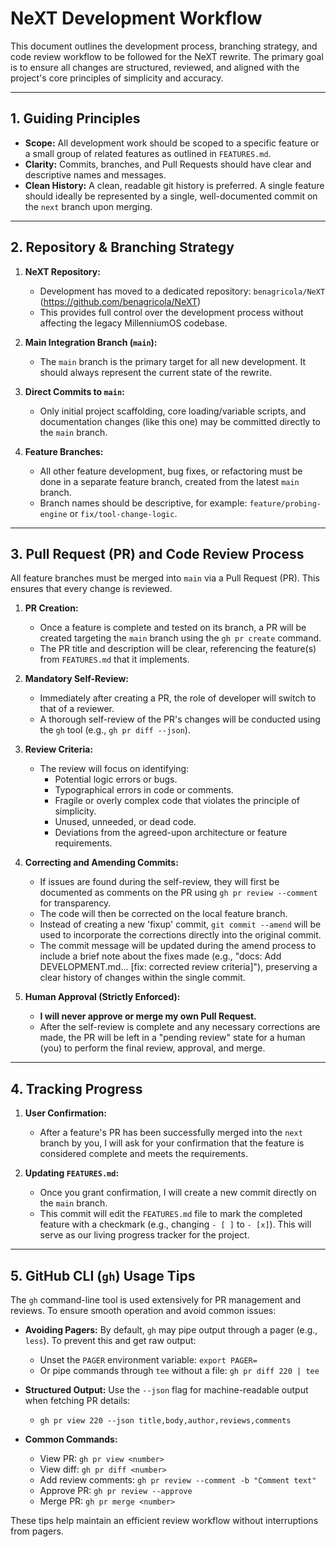 # NeXT Development Workflow

This document outlines the development process, branching strategy, and code review workflow to be followed for the NeXT rewrite. The primary goal is to ensure all changes are structured, reviewed, and aligned with the project's core principles of simplicity and accuracy.

---

## 1. Guiding Principles

*   **Scope:** All development work should be scoped to a specific feature or a small group of related features as outlined in `FEATURES.md`.
*   **Clarity:** Commits, branches, and Pull Requests should have clear and descriptive names and messages.
*   **Clean History:** A clean, readable git history is preferred. A single feature should ideally be represented by a single, well-documented commit on the `next` branch upon merging.

---

## 2. Repository & Branching Strategy

1.  **NeXT Repository:**
    *   Development has moved to a dedicated repository: `benagricola/NeXT` (https://github.com/benagricola/NeXT)
    *   This provides full control over the development process without affecting the legacy MillenniumOS codebase.

2.  **Main Integration Branch (`main`):**
    *   The `main` branch is the primary target for all new development. It should always represent the current state of the rewrite.

3.  **Direct Commits to `main`:**
    *   Only initial project scaffolding, core loading/variable scripts, and documentation changes (like this one) may be committed directly to the `main` branch.

4.  **Feature Branches:**
    *   All other feature development, bug fixes, or refactoring must be done in a separate feature branch, created from the latest `main` branch.
    *   Branch names should be descriptive, for example: `feature/probing-engine` or `fix/tool-change-logic`.

---

## 3. Pull Request (PR) and Code Review Process

All feature branches must be merged into `main` via a Pull Request (PR). This ensures that every change is reviewed.

1.  **PR Creation:**
    *   Once a feature is complete and tested on its branch, a PR will be created targeting the `main` branch using the `gh pr create` command.
    *   The PR title and description will be clear, referencing the feature(s) from `FEATURES.md` that it implements.

2.  **Mandatory Self-Review:**
    *   Immediately after creating a PR, the role of developer will switch to that of a reviewer.
    *   A thorough self-review of the PR's changes will be conducted using the `gh` tool (e.g., `gh pr diff --json`).

3.  **Review Criteria:**
    *   The review will focus on identifying:
        *   Potential logic errors or bugs.
        *   Typographical errors in code or comments.
        *   Fragile or overly complex code that violates the principle of simplicity.
        *   Unused, unneeded, or dead code.
        *   Deviations from the agreed-upon architecture or feature requirements.

4.  **Correcting and Amending Commits:**
    *   If issues are found during the self-review, they will first be documented as comments on the PR using `gh pr review --comment` for transparency.
    *   The code will then be corrected on the local feature branch.
    *   Instead of creating a new 'fixup' commit, `git commit --amend` will be used to incorporate the corrections directly into the original commit.
    *   The commit message will be updated during the amend process to include a brief note about the fixes made (e.g., "docs: Add DEVELOPMENT.md... [fix: corrected review criteria]"), preserving a clear history of changes within the single commit.

5.  **Human Approval (Strictly Enforced):**
    *   **I will never approve or merge my own Pull Request.**
    *   After the self-review is complete and any necessary corrections are made, the PR will be left in a "pending review" state for a human (you) to perform the final review, approval, and merge.

---

## 4. Tracking Progress

1.  **User Confirmation:**
    *   After a feature's PR has been successfully merged into the `next` branch by you, I will ask for your confirmation that the feature is considered complete and meets the requirements.

2.  **Updating `FEATURES.md`:**
    *   Once you grant confirmation, I will create a new commit directly on the `main` branch.
    *   This commit will edit the `FEATURES.md` file to mark the completed feature with a checkmark (e.g., changing `- [ ]` to `- [x]`). This will serve as our living progress tracker for the project.

---

## 5. GitHub CLI (`gh`) Usage Tips

The `gh` command-line tool is used extensively for PR management and reviews. To ensure smooth operation and avoid common issues:

* **Avoiding Pagers:** By default, `gh` may pipe output through a pager (e.g., `less`). To prevent this and get raw output:
  * Unset the `PAGER` environment variable: `export PAGER=`
  * Or pipe commands through `tee` without a file: `gh pr diff 220 | tee`

* **Structured Output:** Use the `--json` flag for machine-readable output when fetching PR details:
  * `gh pr view 220 --json title,body,author,reviews,comments`

* **Common Commands:**
  * View PR: `gh pr view <number>`
  * View diff: `gh pr diff <number>`
  * Add review comments: `gh pr review --comment -b "Comment text"`
  * Approve PR: `gh pr review --approve`
  * Merge PR: `gh pr merge <number>`

These tips help maintain an efficient review workflow without interruptions from pagers.